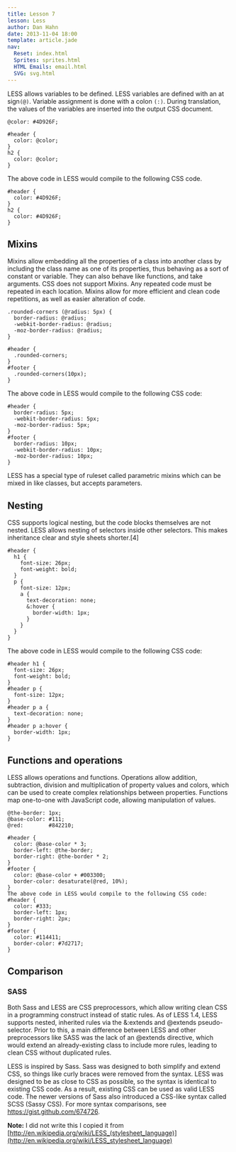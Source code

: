 ```yaml
---
title: Lesson 7
lesson: Less
author: Dan Hahn
date: 2013-11-04 18:00
template: article.jade
nav:
  Reset: index.html
  Sprites: sprites.html
  HTML Emails: email.html
  SVG: svg.html
---
```



LESS allows variables to be defined. LESS variables are defined with an at sign`(@)`. Variable assignment is done with a colon `(:)`.
During translation, the values of the variables are inserted into the output CSS document.

	@color: #4D926F;

	#header {
	  color: @color;
	}
	h2 {
	  color: @color;
	}

The above code in LESS would compile to the following CSS code.

	#header {
	  color: #4D926F;
	}
	h2 {
	  color: #4D926F;
	}

## Mixins

Mixins allow embedding all the properties of a class into another class by including the class name as one of its properties, thus behaving as a sort of constant or variable. They can also behave like functions, and take arguments. CSS does not support Mixins. Any repeated code must be repeated in each location. Mixins allow for more efficient and clean code repetitions, as well as easier alteration of code.

	.rounded-corners (@radius: 5px) {
	  border-radius: @radius;
	  -webkit-border-radius: @radius;
	  -moz-border-radius: @radius;
	}

	#header {
	  .rounded-corners;
	}
	#footer {
	  .rounded-corners(10px);
	}

The above code in LESS would compile to the following CSS code:

	#header {
	  border-radius: 5px;
	  -webkit-border-radius: 5px;
	  -moz-border-radius: 5px;
	}
	#footer {
	  border-radius: 10px;
	  -webkit-border-radius: 10px;
	  -moz-border-radius: 10px;
	}

LESS has a special type of ruleset called parametric mixins which can be mixed in like classes, but accepts parameters.

## Nesting

CSS supports logical nesting, but the code blocks themselves are not nested. LESS allows nesting of selectors inside other selectors. This makes inheritance clear and style sheets shorter.[4]

	#header {
	  h1 {
	    font-size: 26px;
	    font-weight: bold;
	  }
	  p {
	    font-size: 12px;
	    a {
	      text-decoration: none;
	      &:hover {
	        border-width: 1px;
	      }
	    }
	  }
	}

The above code in LESS would compile to the following CSS code:

	#header h1 {
	  font-size: 26px;
	  font-weight: bold;
	}
	#header p {
	  font-size: 12px;
	}
	#header p a {
	  text-decoration: none;
	}
	#header p a:hover {
	  border-width: 1px;
	}

## Functions and operations

LESS allows operations and functions. Operations allow addition, subtraction, division and multiplication of property values and colors, which can be used to create complex relationships between properties. Functions map one-to-one with JavaScript code, allowing manipulation of values.

	@the-border: 1px;
	@base-color: #111;
	@red:        #842210;

	#header {
	  color: @base-color * 3;
	  border-left: @the-border;
	  border-right: @the-border * 2;
	}
	#footer {
	  color: @base-color + #003300;
	  border-color: desaturate(@red, 10%);
	}
	The above code in LESS would compile to the following CSS code:
	#header {
	  color: #333;
	  border-left: 1px;
	  border-right: 2px;
	}
	#footer {
	  color: #114411;
	  border-color: #7d2717;
	}

## Comparison

### SASS
Both Sass and LESS are CSS preprocessors, which allow writing clean CSS in a programming construct instead of static rules.
As of LESS 1.4, LESS supports nested, inherited rules via the &:extends and @extends pseudo-selector. Prior to this, a main difference between LESS and other preprocessors like SASS was the lack of an @extends directive, which would extend an already-existing class to include more rules, leading to clean CSS without duplicated rules.

LESS is inspired by Sass. Sass was designed to both simplify and extend CSS, so things like curly braces were removed from the syntax. LESS was designed to be as close to CSS as possible, so the syntax is identical to existing CSS code. As a result, existing CSS can be used as valid LESS code.
The newer versions of Sass also introduced a CSS-like syntax called SCSS (Sassy CSS).
For more syntax comparisons, see https://gist.github.com/674726.

**Note:** I did not write this I copied it from [http://en.wikipedia.org/wiki/LESS_(stylesheet_language)](http://en.wikipedia.org/wiki/LESS_stylesheet_language)
